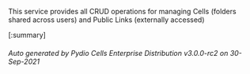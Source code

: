 






This service provides all CRUD operations for managing Cells (folders shared across users) and Public Links (externally accessed)

[:summary]

###### Auto generated by Pydio Cells Enterprise Distribution v3.0.0-rc2 on 30-Sep-2021
